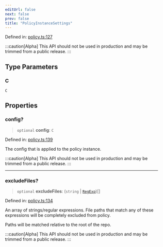 ```yaml
---
editUrl: false
next: false
prev: false
title: "PolicyInstanceSettings"
---
```


Defined in: [policy.ts:127](https://github.com/tylerbutler/tools-monorepo/blob/main/packages/repopo/src/policy.ts#L127)

:::caution[Alpha]
This API should not be used in production and may be trimmed from a public release.
:::

## Type Parameters

### C

`C`

## Properties

### config?

> `optional` **config**: `C`

Defined in: [policy.ts:139](https://github.com/tylerbutler/tools-monorepo/blob/main/packages/repopo/src/policy.ts#L139)

The config that is applied to the policy instance.

:::caution[Alpha]
This API should not be used in production and may be trimmed from a public release.
:::

***

### excludeFiles?

> `optional` **excludeFiles**: (`string` \| [`RegExp`](https://developer.mozilla.org/docs/Web/JavaScript/Reference/Global_Objects/RegExp))[]

Defined in: [policy.ts:134](https://github.com/tylerbutler/tools-monorepo/blob/main/packages/repopo/src/policy.ts#L134)

An array of strings/regular expressions. File paths that match any of these expressions will be completely excluded
from policy.

Paths will be matched relative to the root of the repo.

:::caution[Alpha]
This API should not be used in production and may be trimmed from a public release.
:::
